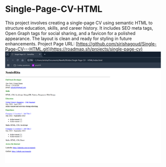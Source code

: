 # Single-Page-CV-HTML
This project involves creating a single-page CV using semantic HTML to structure education, skills, and career history. It includes SEO meta tags, Open Graph tags for social sharing, and a favicon for a polished appearance. The layout is clean and ready for styling in future enhancements.
Project Page URL: [https://github.com/sirishagoud/Single-Page-CV---HTML.git](https://roadmap.sh/projects/single-page-cv)
![alt text](<Screenshot 2025-01-17 142447.png>)
